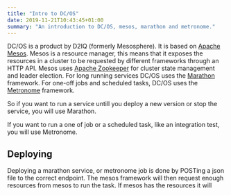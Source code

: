 ```yaml
---
title: "Intro to DC/OS"
date: 2019-11-21T10:43:45+01:00
summary: "An introduction to DC/OS, mesos, marathon and metronome."
---
```


DC/OS is a product by D2IQ (formerly Mesosphere). It is based on [Apache Mesos](http://mesos.apache.org/).
Mesos is a resource manager, this means that it exposes the resources in a cluster to be requested by different frameworks through an HTTP API.
Mesos uses [Apache Zookeeper](https://zookeeper.apache.org/) for cluster state management and leader election.
For long running services DC/OS uses the [Marathon](https://mesosphere.github.io/marathon/) framework.
For one-off jobs and scheduled tasks, DC/OS uses the [Metronome](https://docs.d2iq.com/mesosphere/dcos/1.13/deploying-jobs/) framework.

So if you want to run a service untill you deploy a new version or stop the service, you will use Marathon.

If you want to run a one of job or a scheduled task, like an integration test, you will use Metronome.

## Deploying

Deploying a marathon service, or metronome job is done by POSTing a json file to the correct endpoint.
The mesos framework will then request enough resources from mesos to run the task. If mesos has the resources it will
